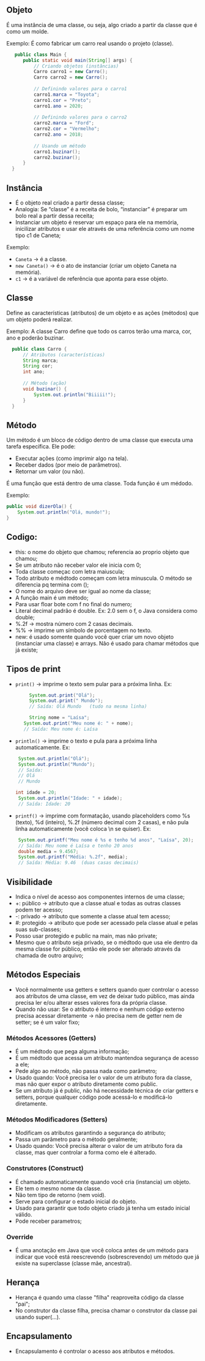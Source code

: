 ## Objeto
É uma instância de uma classe, ou seja, algo criado a partir da classe que é como um molde. 

Exemplo: É como fabricar um carro real usando o projeto (classe).
``` java
   public class Main {
      public static void main(String[] args) {
          // Criando objetos (instâncias)
          Carro carro1 = new Carro();
          Carro carro2 = new Carro();
  
          // Definindo valores para o carro1
          carro1.marca = "Toyota";
          carro1.cor = "Preto";
          carro1.ano = 2020;
  
          // Definindo valores para o carro2
          carro2.marca = "Ford";
          carro2.cor = "Vermelho";
          carro2.ano = 2018;
  
          // Usando um método
          carro1.buzinar();
          carro2.buzinar();
      }
  }
```

## Instância
- É o objeto real criado a partir dessa classe;
- Analogia: Se “classe” é a receita de bolo, “instanciar” é preparar um bolo real a partir dessa receita;
- Instanciar um objeto é reservar um espaço para ele na memória, inicilizar atributos e usar ele através de uma referência como um nome tipo c1 de Caneta;

Exemplo:
- ```Caneta``` → é a classe.
- ```new Caneta()``` → é o ato de instanciar (criar um objeto Caneta na memória).
- ```c1``` → é a variável de referência que aponta para esse objeto.

## Classe 
Define as características (atributos) de um objeto e as ações (métodos) que um objeto poderá
realizar. 

Exemplo: A classe Carro define que todo os carros terão uma marca, cor, ano e poderão buzinar.
```java
  public class Carro {
      // Atributos (características)
      String marca;
      String cor;
      int ano;
  
      // Método (ação)
      void buzinar() {
          System.out.println("Biiiii!");
      }
  }
```
## Método
Um método é um bloco de código dentro de uma classe que executa uma tarefa específica. Ele pode:
- Executar ações (como imprimir algo na tela).
- Receber dados (por meio de parâmetros).
- Retornar um valor (ou não).

É uma função que está dentro de uma classe. Toda função é um médodo. 

Exemplo:
```java
public void dizerOla() {
    System.out.println("Olá, mundo!");
}

```

## Codigo:
- this: o nome do objeto que chamou; referencia ao proprio objeto que chamou;
- Se um atributo não receber valor ele inicia com 0;
- Toda classe começac com letra maiuscula;
- Todo atributo e médtodo começam com letra minuscula. O método se diferencia pq termina com ();
- O nome do arquivo deve ser igual ao nome da classe;
- A função main é um método;
- Para usar floar bote com f no final do numero;
- Literal decimal padrão é double. Ex: 2.0 sem o f, o Java considera como double;
- %.2f → mostra número com 2 casas decimais.
- %% → imprime um símbolo de porcentagem no texto.
- new: é usado somente quando você quer criar um novo objeto (instanciar uma classe) e arrays. Não é usado para chamar métodos que já existe;

## Tipos de print
- ```print()``` → imprime o texto sem pular para a próxima linha.
  Ex:
   ``` java 
        System.out.print("Olá");
        System.out.print(" Mundo"); 
        // Saída: Olá Mundo   (tudo na mesma linha)

        String nome = "Laísa";
      System.out.print("Meu nome é: " + nome);
      // Saída: Meu nome é: Laísa
   ```


- ```println()``` → imprime o texto e pula para a próxima linha automaticamente.
  Ex:
  ``` java
   System.out.println("Olá");
   System.out.println("Mundo");
   // Saída:
   // Olá
   // Mundo

  int idade = 20;
   System.out.println("Idade: " + idade);
   // Saída: Idade: 20
  ```
- ```printf()``` → imprime com formatação, usando placeholders como %s (texto), %d (inteiro), %.2f (número decimal com 2 casas), e não pula linha automaticamente (você coloca \n se quiser).
  Ex:
  ``` java
   System.out.printf("Meu nome é %s e tenho %d anos", "Laísa", 20);
   // Saída: Meu nome é Laísa e tenho 20 anos
   double media = 9.4567;
   System.out.printf("Média: %.2f", media);
   // Saída: Média: 9.46  (duas casas decimais)
  ```

## Visibilidade
- Indica o nível de acesso aos componentes internos de uma classe;
- +: público -> atributo que a classe atual e todas as outras classes podem ter acesso; 
- -: privado -> atributo que somente a classe atual tem acesso;
- #: protegido -> atributo que pode ser acessado pela classe atual e pelas suas sub-classes;
- Posso usar protegido e public na main, mas não private;
- Mesmo que o atributo seja privado, se o médtodo que usa ele dentro da mesma classe for público, então ele pode ser alterado através da chamada de outro arquivo;

## Métodos Especiais
- Você normalmente usa getters e setters quando quer controlar o acesso aos atributos de uma classe, em vez de deixar tudo público, mas ainda precisa ler e/ou alterar esses valores fora da própria classe.
- Quando não usar: Se o atributo é interno e nenhum código externo precisa acessar diretamente → não precisa nem de getter nem de setter; se é um valor fixo;

### Métodos Acessores (Getters)
- É um médtodo que pega alguma informação;
- É um médtodo que acessa um atributo mantendoa segurança de acesso a ele;
- Pede algo ao método, não passa nada como parâmetro;
- Usado quando: Você precisa ler o valor de um atributo fora da classe, mas não quer expor o atributo diretamente como public.
- Se um atributo já é public, não há necessidade técnica de criar getters e setters, porque qualquer código pode acessá-lo e modificá-lo diretamente.

### Métodos Modificadores (Setters)
- Modificam os atributos garantindo a segurança do atributo;
- Passa um parâmetro para o método geralmente;
- Usado quando: Você precisa alterar o valor de um atributo fora da classe, mas quer controlar a forma como ele é alterado.

### Construtores (Construct)
- É chamado automaticamente quando você cria (instancia) um objeto.
- Ele tem o mesmo nome da classe.
- Não tem tipo de retorno (nem void).
- Serve para configurar o estado inicial do objeto.
- Usado para garantir que todo objeto criado já tenha um estado inicial válido.
- Pode receber parametros;

### Override
- É uma anotação em Java que você coloca antes de um método para indicar que você está reescrevendo (sobrescrevendo) um método que já existe na superclasse (classe mãe, ancestral).

## Herança
- Herança é quando uma classe "filha" reaproveita código da classe "pai";
- No construtor da classe filha, precisa chamar o construtor da classe pai usando super(...).

## Encapsulamento
- Encapsulamento é controlar o acesso aos atributos e métodos.




